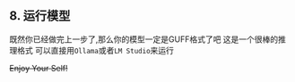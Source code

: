 ## 8. 运行模型
既然你已经做完上一步了,那么你的模型一定是GUFF格式了吧
这是一个很棒的推理格式
可以直接用`Ollama`或者`LM Studio`来运行

~~Enjoy Your Self!~~